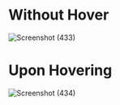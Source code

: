 # Without Hover
![Screenshot (433)](https://github.com/YannKamche/CSS-Effects/assets/122357201/ee5cfabc-5bd5-43f5-9410-7b58fc037dd1)

# Upon Hovering
![Screenshot (434)](https://github.com/YannKamche/CSS-Effects/assets/122357201/5437471e-144b-4e4f-b4de-c2ef2130a7b5)
